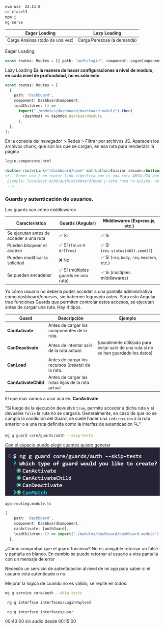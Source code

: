 ```bash
nvm use  22.13.0
cd clase13
npm i
ng serve
```

| Eager Loading                   | Lazy Loading               |
| ------------------------------- | -------------------------- |
| Carga Ansiosa (todo de una vez) | Carga Perezosa (a demanda) |

Eager Loading

```ts
const routes: Routes = [{ path: "auth/login", component: LoginComponent }];
```

Lazy Loading
**Es la manera de hacer configuraciones a nivel de modulo, en cada nivel de profundidad, no es sólo esto**

```ts
const routes: Routes = [
  {
    path: "dashboard",
    component: DashboardComponent,
    loadChildren: () =>
      import("./modules/dashboard/dashboard.module").then(
        (dashMod) => dashMod.DashboardModule
      ),
  },
];
```

En la consola del navegador > Redes > Filtrar por archivos JS.
Aparecen los archivos chunk, que son los que se cargan, en esa ruta para renderizar la página

```bash
login.componente.html
```

```html
<button routerLink="/dashboard/home" mat-button>Iniciar sesión</button>
<!-- Poner una / en router link significa que es una ruta ABSOLUTA que voy a reemplazar todo el path por lo que literalmente hay ahí. Si no tuviera la barra adelante significa que va a querer entrar a la ruta formada a partir de la que ya tiene
 Ejemplo: localhost:4200/auth/dashboard/home y esta ruta no existe, no es a la que quiero acceder
 -->
```

### Guards y autenticación de usuarios.

Los guards son cómo middlewares

| Característica                          | Guards (Angular)                     | Middlewares (Express.js, etc.)          |
| --------------------------------------- | ------------------------------------ | --------------------------------------- |
| Se ejecutan antes de acceder a una ruta | ✅ Sí                                | ✅ Sí                                   |
| Pueden bloquear el acceso               | ✅ Sí (`false` o `UrlTree`)          | ✅ Sí (`res.status(403).send()`)        |
| Pueden modificar la solicitud           | ❌ No                                | ✅ Sí (`req.body`, `req.headers`, etc.) |
| Se pueden encadenar                     | ✅ Sí (múltiples guards en una ruta) | ✅ Sí (múltiples middlewares)           |

Yo cómo usuario no debería poder acceder a una pantalla administrativa cómo dashboard/courses, sin haberme logueado antes.
Para esto Angular trae funciones Guards que permiten controlar estos accesos, se ejecutan antes de cargar una ruta. Hay 4 tipos.

| Guard                | Descripción                                         | Ejemplo                                                                              |
| -------------------- | --------------------------------------------------- | ------------------------------------------------------------------------------------ |
| **CanActivate**      | Antes de cargar los componentes de la ruta.         |                                                                                      |
| **CanDeactivate**    | Antes de intentar salir de la ruta actual.          | (usualmente utilizado para evitar salir de una ruta si no se han guardado los datos) |
| **CanLoad**          | Antes de cargar los recursos (_assets_) de la ruta. |                                                                                      |
| **CanActivateChild** | Antes de cargar las rutas hijas de la ruta actual.  |                                                                                      |

El que mas vamos a usar acá es: **CanActivate**

"Si luego de la ejecución devuelve `true`, permite acceder a dicha ruta y si devuelve `false` la ruta no se cargaría.
Generalmente, en caso de que no se cumpla la condición del Guard, se suele hacer una `redirección` a la ruta anterior o a una ruta definida como la interfaz de autenticación 🔍."

```bash
ng g guard core/guards/auth --skip-tests
```
Con el espacio puedo elegir cuantos quiero generar![alt text](image.png)

```bash
app-routing.module.ts
```
```ts
{
    path: 'dashboard',
    component: DashboardComponent,
    canActivate: [authGuard],
    loadChildren: () => import('./modules/dashboard/dashboard.module').then((dashMod) => dashMod.DashboardModule),
  },
```
¿Cómo comprobar que el guard funciona?
No es amigable retornar un false y pantalla en blanco. En cambio se puede retornar al usuario a otra pantalla con un mensaje de error

Necesito un servicio de autenticación al nivel de mi app para saber si el usuario está autenticado o no. 

Mejorar la lógica de cuando no es válido, se repite en todos.

```bash
ng g service core/auth --skip-tests
```

```bash
 ng g interface interfaces/LoginPayload
```

```bash
 ng g interface interfaces/user
```



00:43:00 sin audio desde 00:15:00

